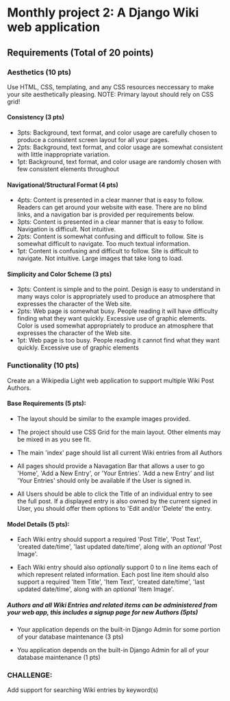 # Monthly project 2: A Django Wiki web application

## Requirements (Total of 20 points)

### Aesthetics (10 pts)
Use HTML, CSS, templating, and any CSS resources neccessary to make your site aesthetically pleasing. NOTE: Primary layout should rely on CSS grid!

#### Consistency (3 pts)
- 3pts: Background, text format, and color usage are carefully chosen to produce a consistent screen layout for all your pages.
- 2pts: Background, text format, and color usage are somewhat consistent with little inappropriate variation.
- 1pt: Background, text format, and color usage are randomly chosen with few consistent elements throughout

#### Navigational/Structural Format (4 pts)
- 4pts: Content is presented in a clear manner that is easy to follow. Readers can get around your website with ease. There are no blind links, and a navigation bar is provided per requirements below.
- 3pts: Content is presented in a clear manner that is easy to follow. Navigation is difficult. Not intuitive.
- 2pts: Content is somewhat confusing and difficult to follow. Site is somewhat difficult to navigate. Too much textual information.
- 1pt: Content is confusing and difficult to follow. Site is difficult to navigate. Not intuitive. Large images that take long to load.

#### Simplicity and Color Scheme (3 pts)
- 3pts: Content is simple and to the point. Design is easy to understand in many ways color is appropriately used to produce an atmosphere that expresses the character of the Web site. 
- 2pts: Web page is somewhat busy. People reading it will have difficulty finding what they want quickly. Excessive use of graphic elements. Color is used somewhat appropriately to produce an atmosphere that expresses the character of the Web site.
- 1pt: Web page is too busy. People reading it cannot find what they want quickly. Excessive use of graphic elements

### Functionality (10 pts)
Create an a Wikipedia Light web application to support multiple Wiki Post Authors.

#### Base Requirements (5 pts):

* The layout should be similar to the example images provided.

* The project should use CSS Grid for the main layout. Other elments may be mixed in as you see fit. 

* The main 'index' page should list all current Wiki entries from all Authors

* All pages should provide a Navagation Bar that allows a user to go 'Home', 'Add a New Entry', or 'Your Entries'. 'Add a new Entry' and list 'Your Entries' should only be available if the User is signed in.

* All Users should be able to click the Title of an individual entry to see the full post. If a displayed entry is also owned by the current signed in User, you should offer them options to 'Edit and/or 'Delete' the entry.

#### Model Details (5 pts):
* Each Wiki entry should support a required 'Post Title', 'Post Text', 'created date/time', 'last updated date/time', along with an *optional* 'Post Image'.

* Each Wiki entry should also *optionally* support 0 to n line items each of which represent related information. Each post line item should also support a required 'Item Title', 'Item Text', 'created date/time', 'last updated date/time', along with an *optional* 'Item Image'.

##### Authors and all Wiki Entries and related items can be administered from your web app, this includes a signup page for new Authors (5pts)

* Your application depends on the built-in Django Admin for some portion of your database maintenance (3 pts)

* You application depends on the built-in Django Admin for all  of your database maintenance (1 pts)

### CHALLENGE:
Add support for searching Wiki entries by keyword(s)





